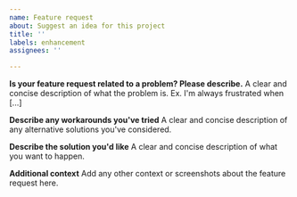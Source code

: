 ```yaml
---
name: Feature request
about: Suggest an idea for this project
title: ''
labels: enhancement
assignees: ''

---
```


**Is your feature request related to a problem? Please describe.**
A clear and concise description of what the problem is. Ex. I'm always frustrated when [...]

**Describe any workarounds you've tried**
A clear and concise description of any alternative solutions you've considered.

**Describe the solution you'd like**
A clear and concise description of what you want to happen. 

**Additional context**
Add any other context or screenshots about the feature request here.
